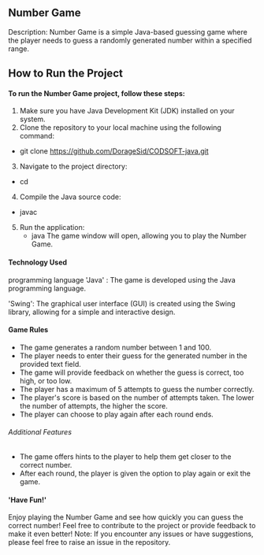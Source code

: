 ## Number Game

Description:
Number Game is a simple Java-based guessing game where the player needs to guess a randomly generated number within a specified range.

## How to Run the Project
#### To run the Number Game project, follow these steps:
1. Make sure you have Java Development Kit (JDK) installed on your system.
2. Clone the repository to your local machine using the following command:
  -  git clone https://github.com/DorageSid/CODSOFT-java.git
3. Navigate to the project directory:
  -  cd <project directory>
4. Compile the Java source code:
  -  javac <file name.java>
5. Run the application:
   -  java <file name>
The game window will open, allowing you to play the Number Game.
#### Technology Used
programming language 'Java' : The game is developed using the Java programming language.

'Swing': The graphical user interface (GUI) is created using the Swing library, allowing for a simple and interactive design.
#### Game Rules
- The game generates a random number between 1 and 100.
- The player needs to enter their guess for the generated number in the provided text field.
- The game will provide feedback on whether the guess is correct, too high, or too low.
- The player has a maximum of 5 attempts to guess the number correctly.
- The player's score is based on the number of attempts taken. The lower the number of attempts, the higher the score.
- The player can choose to play again after each round ends.
###### Additional Features
- The game offers hints to the player to help them get closer to the correct number.
- After each round, the player is given the option to play again or exit the game.
#### 'Have Fun!'
Enjoy playing the Number Game and see how quickly you can guess the correct number! Feel free to contribute to the project or provide feedback to make it even better!
Note: If you encounter any issues or have suggestions, please feel free to raise an issue in the repository.

